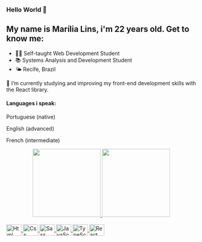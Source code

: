 ### Hello World 👋

<h2> My name is Marília Lins, i'm 22 years old. Get to know me:</h2>

- 👨‍💻 Self-taught Web Development Student
- 📚 Systems Analysis and Development Student
- 🌤️ Recife, Brazil

🌱 I’m currently studying and improving my front-end development skills with the React library.

<h4>Languages i speak:</h4>
<p>Portuguese (native)</p>
<p>English (advanced)</p>
<p>French (intermediate)</p>


<div align="center">
  <a href="https://github.com/marilia-lins">
  <img height="180em" src="https://github-readme-stats.vercel.app/api?username=marilia-lins&show_icons=true&theme=dracula&include_all_commits=true&count_private=true"/>
  <img height="180em" src="https://github-readme-stats.vercel.app/api/top-langs/?username=marilia-lins&layout=compact&langs_count=7&theme=tokyonight"/>
</div>

<div style="display: inline_block"><br>
  <img align="center" alt="Html" height="30" width="40" src="https://cdn.jsdelivr.net/gh/devicons/devicon/icons/html5/html5-original.svg" />
  <img align="center" alt="Css" height="30" width="40" src="https://cdn.jsdelivr.net/gh/devicons/devicon/icons/css3/css3-original.svg" />
  <img align="center" alt="Sass" height="30" width="40" src="https://cdn.jsdelivr.net/gh/devicons/devicon/icons/sass/sass-original.svg" />
  <img align="center" alt="JavaScprit" height="30" width="40" src="https://cdn.jsdelivr.net/gh/devicons/devicon/icons/javascript/javascript-original.svg" />
  <img align="center" alt="TypeScprit" height="30" width="40" src="https://cdn.jsdelivr.net/gh/devicons/devicon/icons/typescript/typescript-original.svg" />
  <img align="center" alt="React" height="30" width="40" src="https://cdn.jsdelivr.net/gh/devicons/devicon/icons/react/react-original.svg" />
</div>



